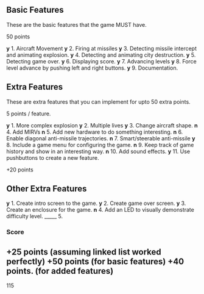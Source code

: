 
## Basic Features 

These are the basic features that the game MUST have.

50 points 

__y__ 1. Aircraft Movement
__y__ 2. Firing at missiles
__y__ 3. Detecting missile intercept and animating explosion.
__y__ 4. Detecting and animating city destruction.
__y__ 5. Detecting game over.
__y__ 6. Displaying score.
__y__ 7. Advancing levels
__y__ 8. Force level advance by pushing left and right buttons.
__y__ 9. Documentation.


## Extra Features

These are extra features that you can implement for upto 50 extra points.

5 points / feature.

__y__ 1. More complex explosion
__y__ 2. Multiple lives
__y__ 3. Change aircraft shape.
__n__ 4. Add MIRVs
__n__ 5. Add new hardware to do something interesting.
__n__ 6. Enable diagonal anti-missile trajectories.
__n__ 7. Smart/steerable anti-missile
__y__ 8. Include a game menu for configuring the game.
__n__ 9. Keep track of game history and show in an interesting way.
__n__ 10. Add sound effects.
__y__ 11. Use pushbuttons to create a new feature.


+20 points


## Other Extra Features

__y__ 1. Create intro screen to the game.
__y__ 2. Create game over screen.
__y__ 3. Create an enclosure for the game.
__n__ 4. Add an LED to visually demonstrate difficulty level.
_____ 5. 


### Score

+25 points (assuming linked list worked perfectly)
+50 points (for basic features)
+40 points. (for added features)
----------------------------------
115


